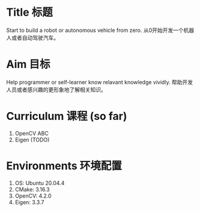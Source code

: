 # Title 标题
Start to build a robot or autonomous vehicle from zero.
从0开始开发一个机器人或者自动驾驶汽车。

# Aim 目标
Help programmer or self-learner know relavant knowledge vividly.
帮助开发人员或者感兴趣的更形象地了解相关知识。

# Curriculum 课程 (so far)
1. OpenCV ABC
2. Eigen (TODO)

# Environments 环境配置
1. OS: Ubuntu 20.04.4 
2. CMake: 3.16.3
2. OpenCV: 4.2.0
3. Eigen: 3.3.7

